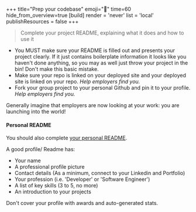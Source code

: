 +++
title="Prep your codebase"
emoji="🚀"
time=60
hide_from_overview=true
[build]
  render = 'never'
  list = 'local'
  publishResources = false
+++

> Complete your project README, explaining what it does and how to use it

- You MUST make sure your README is filled out and presents your project clearly. If it just contains boilerplate information it looks like you haven't done anything, so you may as well just throw your project in the bin! Don't make this basic mistake.
- Make sure your repo is linked on your deployed site and your deployed site is linked on your repo. _Help employers find you._
- Fork your group project to your personal Github and pin it to your profile. _Help employers find you._

Generally imagine that employers are now looking at your work: you are launching into the world!

#### Personal README

You should also complete [your personal README](https://docs.github.com/en/account-and-profile/setting-up-and-managing-your-github-profile/customizing-your-profile/managing-your-profile-readme).

A good profile/ Readme has:

- Your name
- A professional profile picture
- Contact details (As a minimum, connect to your Linkedin and Portfolio)
- Your profession (i.e. 'Developer' or 'Software Engineer')
- A list of key skills (3 to 5, no more)
- An introduction to your projects

Don't cover your profile with awards and auto-generated stats.
